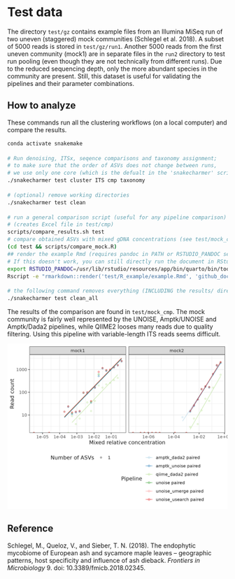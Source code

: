 # Test data

The directory `test/gz` contains example files from an Illumina MiSeq run of two uneven (staggered) mock communities (Schlegel et al. 2018). A subset of 5000 reads is stored in `test/gz/run1`. Another 5000 reads from the first uneven community (mock1) are in separate files in the `run2` directory to test run pooling (even though they are not technically from different runs). Due to the reduced sequencing depth, only the more abundant species in the community are present. Still, this dataset is useful for validating the pipelines and their parameter combinations.

## How to analyze

These commands run all the clustering workflows (on a local computer) and compare the results.

```sh
conda activate snakemake

# Run denoising, ITSx, seqence comparisons and taxonomy assignment;
# to make sure that the order of ASVs does not change between runs,
# we use only one core (which is the defualt in the 'snakecharmer' script).
./snakecharmer test cluster ITS cmp taxonomy

# (optional) remove working directories
./snakecharmer test clean

# run a general comparison script (useful for any pipeline comparison)
# (creates Excel file in test/cmp)
scripts/compare_results.sh test
# compare obtained ASVs with mixed gDNA concentrations (see test/mock_cmp/...)
(cd test && scripts/compare_mock.R)
## render the example Rmd (requires pandoc in PATH or RSTUDIO_PANDOC set, here for Ubuntu)
# If this doesn't work, you can still directly run the document in RStudio
export RSTUDIO_PANDOC=/usr/lib/rstudio/resources/app/bin/quarto/bin/tools
Rscript -e "rmarkdown::render('test/R_example/example.Rmd', 'github_document')"

# the following command removes everything (INCLUDING the results/ directory)
./snakecharmer test clean_all
```

The results of the comparison are found in `test/mock_cmp`. The mock community is fairly well represented by the UNOISE, Amptk/UNOISE and Amptk/Dada2 pipelines, while QIIME2 looses many reads due to quality filtering. Using this pipeline with variable-length ITS reads seems difficult.

![mock comparison](mock_cmp/ITS__ITS3-KYO2...ITS4/mock.png)


## Reference

Schlegel, M., Queloz, V., and Sieber, T. N. (2018). The endophytic mycobiome of European ash and sycamore maple leaves – geographic patterns, host specificity and influence of ash dieback. *Frontiers in Microbiology* 9. doi: 10.3389/fmicb.2018.02345.
